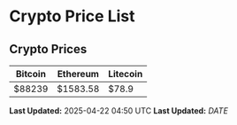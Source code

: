 # Crypto Price List

## Crypto Prices
| Bitcoin | Ethereum | Litecoin |
| ------- | -------- | -------- |
| $88239 | $1583.58 | $78.9 |
**Last Updated:** 2025-04-22 04:50 UTC
**Last Updated:** $DATE$
